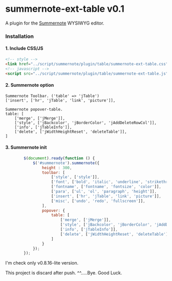 # summernote-ext-table v0.1
A plugin for the [Summernote](https://github.com/summernote/summernote/) WYSIWYG editor.

### Installation

#### 1. Include CSS/JS
```html
<!-- style -->
<link href="../script/summernote/plugin/table/summernote-ext-table.css" rel="stylesheet" type="text/css">
<!-- javascript -->
<script src="../script/summernote/plugin/table/summernote-ext-table.js"></script>
```

#### 2. Summernote option
```
Summernote Toolbar. ('table' => 'jTable')
['insert', ['hr', 'jTable', 'link', 'picture']],
```
```
Summernote popover-table.
table: [
    ['merge', ['jMerge']],
    ['style', ['jBackcolor', 'jBorderColor', 'jAddDeleteRowCol']],
    ['info', ['jTableInfo']],
    ['delete', ['jWidthHeightReset', 'deleteTable']],
]
```
#### 3. Summernote init
```javascript
        $(document).ready(function () {
            $('#summernote').summernote({
                height : 300,
                toolbar: [
                    ['style', ['style']],
                    ['font', ['bold', 'italic', 'underline', 'strikethrough', 'superscript', 'subscript', 'clear']],
                    ['fontname', ['fontname', 'fontsize', 'color']],
                    ['para', ['ul', 'ol', 'paragraph', 'height']],
                    ['insert', ['hr', 'jTable', 'link', 'picture']],
                    ['misc', ['undo', 'redo', 'fullscreen']],
                ],
                popover: {
                    table: [
                        ['merge', ['jMerge']],
                        ['style', ['jBackcolor', 'jBorderColor', 'jAddDeleteRowCol']],
                        ['info', ['jTableInfo']],
                        ['delete', ['jWidthHeightReset', 'deleteTable']],
                    ]
                }
            });
        });
```


I'm check only v0.8.16-lite version.

This project is discard after push. ^^.....Bye. Good Luck.

